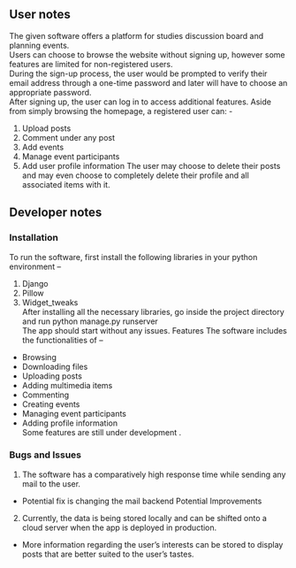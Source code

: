 ## User notes
The given software offers a platform for studies discussion board and planning events.  <br>
Users can choose to browse the website without signing up, however some features are limited for non-registered users. <br>
During the sign-up process, the user would be prompted to verify their email address through a one-time password and later will have to choose an appropriate password. <br>
After signing up, the user can log in to access additional features. Aside from simply browsing the homepage, a registered user can: -
1. Upload posts
2. Comment under any post
3. Add events
4. Manage event participants
5. Add user profile information
The user may choose to delete their posts and may even choose
to completely delete their profile and all associated items with
it.
## Developer notes
### Installation
To run the software, first install the following libraries in your python environment –
1. Django
2. Pillow
3. Widget_tweaks <br>
After installing all the necessary libraries, go inside the project directory and run python manage.py runserver <br>
The app should start without any issues.
Features
The software includes the functionalities of –
- Browsing
- Downloading files
- Uploading posts
- Adding multimedia items
- Commenting
- Creating events
- Managing event participants
- Adding profile information <br>
Some features are still under development . <br>
### Bugs and Issues <br>
1. The software has a comparatively high response time while
sending any mail to the user.
- Potential fix is changing the mail backend
Potential Improvements
2. Currently, the data is being stored locally and can be
shifted onto a cloud server when the app is deployed in
production.
- More information regarding the user’s interests can be
stored to display posts that are better suited to the user’s
tastes.
